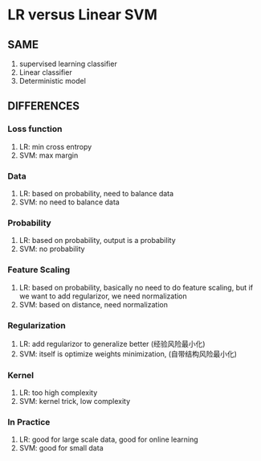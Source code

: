 # LR versus Linear SVM

## SAME

1. supervised learning classifier
2. Linear classifier
3. Deterministic model

## DIFFERENCES

### Loss function

1. LR: min cross entropy
2. SVM: max margin

### Data

1. LR: based on probability, need to balance data
2. SVM: no need to balance data

### Probability

1. LR: based on probability, output is a probability
2. SVM: no probability

### Feature Scaling

1. LR: based on probability, basically no need to do feature scaling, but if we want to add regularizor, we need normalization
2. SVM: based on distance, need normalization

### Regularization

1. LR: add regularizor to generalize better (经验风险最小化)
2. SVM: itself is optimize weights minimization, (自带结构风险最小化)

### Kernel

1. LR: too high complexity
2. SVM: kernel trick, low complexity

### In Practice

1. LR: good for large scale data, good for online learning
2. SVM: good for small data